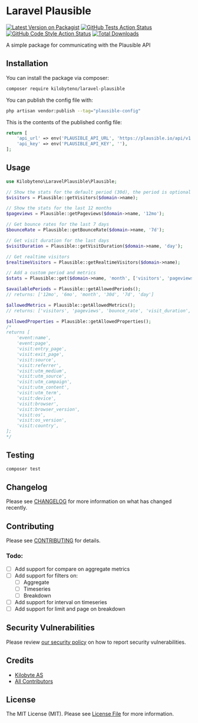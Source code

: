 
# Laravel Plausible

[![Latest Version on Packagist](https://img.shields.io/packagist/v/kilobyteno/laravel-plausible.svg?style=flat-square)](https://packagist.org/packages/kilobyteno/laravel-plausible)
[![GitHub Tests Action Status](https://img.shields.io/github/workflow/status/kilobyteno/laravel-plausible/run-tests?label=tests)](https://github.com/kilobyteno/laravel-plausible/actions?query=workflow%3Arun-tests+branch%3Amain)
[![GitHub Code Style Action Status](https://img.shields.io/github/workflow/status/kilobyteno/laravel-plausible/Check%20&%20fix%20styling?label=code%20style)](https://github.com/kilobyteno/laravel-plausible/actions?query=workflow%3A"Check+%26+fix+styling"+branch%3Amain)
[![Total Downloads](https://img.shields.io/packagist/dt/kilobyteno/laravel-plausible.svg?style=flat-square)](https://packagist.org/packages/kilobyteno/laravel-plausible)

A simple package for communicating with the Plausible API

## Installation

You can install the package via composer:

```bash
composer require kilobyteno/laravel-plausible
```

You can publish the config file with:

```bash
php artisan vendor:publish --tag="plausible-config"
```

This is the contents of the published config file:

```php
return [
    'api_url' => env('PLAUSIBLE_API_URL', 'https://plausible.io/api/v1'),
    'api_key' => env('PLAUSIBLE_API_KEY', ''),
];
```

## Usage

```php
use Kilobyteno\LaravelPlausible\Plausible;

// Show the stats for the default period (30d), the period is optional for all methods
$visitors = Plausible::getVisitors($domain->name);

// Show the stats for the last 12 months
$pageviews = Plausible::getPageviews($domain->name, '12mo');

// Get bounce rates for the last 7 days
$bounceRate = Plausible::getBounceRate($domain->name, '7d');

// Get visit duration for the last days
$visitDuration = Plausible::getVisitDuration($domain->name, 'day');

// Get realtime visitors
$realtimeVisitors = Plausible::getRealtimeVisitors($domain->name);

// Add a custom period and metrics
$stats = Plausible::get($domain->name, 'month', ['visitors', 'pageviews']);

$availablePeriods = Plausible::getAllowedPeriods();
// returns: ['12mo', '6mo', 'month', '30d', '7d', 'day']

$allowedMetrics = Plausible::getAllowedMetrics();
// returns: ['visitors', 'pageviews', 'bounce_rate', 'visit_duration', 'visits', 'events']

$allowedProperties = Plausible::getAllowedProperties();
/* 
returns [
    'event:name',
    'event:page',
    'visit:entry_page',
    'visit:exit_page',
    'visit:source',
    'visit:referrer',
    'visit:utm_medium',
    'visit:utm_source',
    'visit:utm_campaign',
    'visit:utm_content',
    'visit:utm_term',
    'visit:device',
    'visit:browser',
    'visit:browser_version',
    'visit:os',
    'visit:os_version',
    'visit:country',
];
*/

```

## Testing

```bash
composer test
```

## Changelog

Please see [CHANGELOG](CHANGELOG.md) for more information on what has changed recently.

## Contributing

Please see [CONTRIBUTING](CONTRIBUTING.md) for details.

### Todo:
- [ ] Add support for compare on aggregate metrics
- [ ] Add support for filters on:
  - [ ] Aggregate
  - [ ] Timeseries
  - [ ] Breakdown
- [ ] Add support for interval on timeseries
- [ ] Add support for limit and page on breakdown

## Security Vulnerabilities

Please review [our security policy](../../security/policy) on how to report security vulnerabilities.

## Credits

- [Kilobyte AS](https://github.com/kilobyteno)
- [All Contributors](../../contributors)

## License

The MIT License (MIT). Please see [License File](LICENSE.md) for more information.
